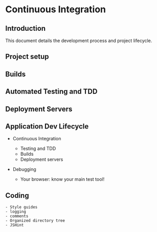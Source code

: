 # Continuous Integration

## Introduction

This document details the development process and project lifecycle.

## Project setup

## Builds

## Automated Testing and TDD

## Deployment Servers


## Application Dev Lifecycle
- Continuous Integration
	- Testing and TDD
	- Builds
	- Deployment servers

- Debugging
	- Your browser: know your main test tool!

## Coding
	- Style guides
	- logging
	- comments
	- Organized directory tree
	- JSHint


<!-- =====[ Keep all links inline.  It will make breaking up docs easier ]===== -->


